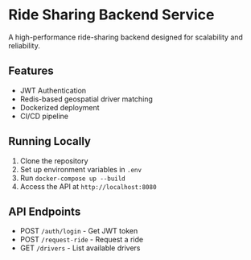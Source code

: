 # Ride Sharing Backend Service

A high-performance ride-sharing backend designed for scalability and reliability.

## Features

- JWT Authentication
- Redis-based geospatial driver matching
- Dockerized deployment
- CI/CD pipeline

## Running Locally

1. Clone the repository
2. Set up environment variables in `.env`
3. Run `docker-compose up --build`
4. Access the API at `http://localhost:8080`

## API Endpoints

- POST `/auth/login` - Get JWT token
- POST `/request-ride` - Request a ride
- GET `/drivers` - List available drivers

